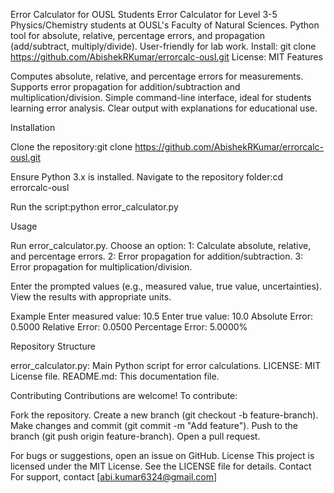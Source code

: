 Error Calculator for OUSL Students
Error Calculator for Level 3-5 Physics/Chemistry students at OUSL's Faculty of Natural Sciences. Python tool for absolute, relative, percentage errors, and propagation (add/subtract, multiply/divide). User-friendly for lab work.
Install: git clone https://github.com/AbishekRKumar/errorcalc-ousl.git
License: MIT
Features

Computes absolute, relative, and percentage errors for measurements.
Supports error propagation for addition/subtraction and multiplication/division.
Simple command-line interface, ideal for students learning error analysis.
Clear output with explanations for educational use.

Installation

Clone the repository:git clone https://github.com/AbishekRKumar/errorcalc-ousl.git


Ensure Python 3.x is installed.
Navigate to the repository folder:cd errorcalc-ousl


Run the script:python error_calculator.py



Usage

Run error_calculator.py.
Choose an option:
1: Calculate absolute, relative, and percentage errors.
2: Error propagation for addition/subtraction.
3: Error propagation for multiplication/division.


Enter the prompted values (e.g., measured value, true value, uncertainties).
View the results with appropriate units.

Example
Enter measured value: 10.5
Enter true value: 10.0
Absolute Error: 0.5000
Relative Error: 0.0500
Percentage Error: 5.0000%

Repository Structure

error_calculator.py: Main Python script for error calculations.
LICENSE: MIT License file.
README.md: This documentation file.

Contributing
Contributions are welcome! To contribute:

Fork the repository.
Create a new branch (git checkout -b feature-branch).
Make changes and commit (git commit -m "Add feature").
Push to the branch (git push origin feature-branch).
Open a pull request.

For bugs or suggestions, open an issue on GitHub.
License
This project is licensed under the MIT License. See the LICENSE file for details.
Contact
For support, contact [abi.kumar6324@gmail.com]
